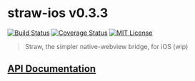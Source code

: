 # straw-ios v0.3.3

[![Build Status](https://img.shields.io/travis/strawjs/straw-ios.svg?style=flat)](https://travis-ci.org/strawjs/straw-ios)
[![Coverage Status](https://img.shields.io/coveralls/strawjs/straw-ios.svg?style=flat)](https://coveralls.io/r/strawjs/straw-ios)
[![MIT License](https://img.shields.io/badge/license-MIT-1188ff.svg?style=flat)](https://github.com/strawjs/straw-ios/blob/master/LICENSE)

> Straw, the simpler native-webview bridge, for iOS (wip)

## [API Documentation](http://strawjs.github.io/straw-ios/doc/html/index.html)
